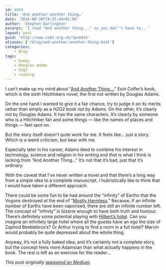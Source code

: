 ```yaml
---
id: 4424
title: 'And another another thing…'
date: '2016-08-30T19:25:44+01:00'
author: 'Stephen Darlington'
excerpt: 'I read "And another thing..." so you don''t have to...'
layout: post
guid: 'http://www.zx81.org.uk/?p=4424'
aliases: ['/blog/and-another-another-thing.html']
categories:
    - Blog
tags:
    - books
    - douglas adams
    - h2g2
    - reading
---
```


I can’t make up my mind about “[And Another Thing…](http://www.amazon.co.uk/gp/product/B005PR44L4/ref=as_li_tl?ie=UTF8&camp=1634&creative=19450&creativeASIN=B005PR44L4&linkCode=as2&tag=zx81orguk),” Eoin Colfer’s book, which is the sixth Hitchhikers novel, the first not written by Douglas Adams.

On the one hand I wanted to give it a fair chance, try to judge it on its merits rather than simply as a H2G2 book *not* by Adams. On the other, it’s clearly not by Douglas Adams. It has the same characters. It’s clearly by someone who is a Hitchhiker fan and some things — like the names of places and things — feel spot on.

But the story itself doesn’t quite work for me. It feels like… just a story. Which is a weird criticism, but bear with me.

Especially later in his career, Adams liked to combine his interest in technology, science and religion in his writing and *that* is what I think is lacking from “And Another Thing…” It’s not that it’s bad, just that it’s ordinary.

With the caveat that I’ve never written a novel and that there’s a long way from a simple idea to a complete manuscript, I hubristically like to think that I would have taken a different approach.

There could be some fun to be had around the “infinity” of Earths that the Vogons destroyed at the end of “[Mostly Harmless](http://www.amazon.co.uk/gp/product/B003GK21AI/ref=as_li_tl?ie=UTF8&camp=1634&creative=19450&creativeASIN=B003GK21AI&linkCode=as2&tag=zx81orguk).” Because, if an infinite number of Earths have been vaporised, there are still an infinite number left. The concept of “infinity” is bizarre enough to have both truth and humour. There’s definitely some potential playing with [Hilbert’s hotel](https://en.wikipedia.org/wiki/Hilbert%27s_paradox_of_the_Grand_Hotel). Can you imagine an infinitely large hotel where all the guests have an ego the size of Zaphod Beeblebrox’s? Or Arthur trying to find a room in a full hotel? Marvin would probably be quite depressed about the whole thing.

Anyway, it’s not a fully baked idea, and it’s certainly not a complete story, but the concept feels more Adamsian than what actually happens in the book. The rest is left as an exercise for the reader…

*This post originally [appeared on Medium](https://medium.com/@sdarlington/and-another-another-thing-23c10ccd3a89).*